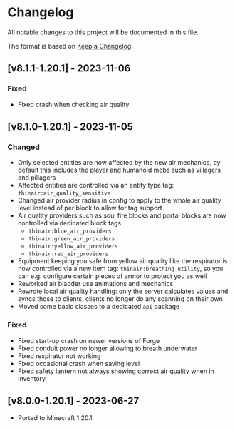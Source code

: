 # Changelog
All notable changes to this project will be documented in this file.

The format is based on [Keep a Changelog].

## [v8.1.1-1.20.1] - 2023-11-06
### Fixed
- Fixed crash when checking air quality

## [v8.1.0-1.20.1] - 2023-11-05
### Changed
- Only selected entities are now affected by the new air mechanics, by default this includes the player and humanoid mobs such as villagers and pillagers
- Affected entities are controlled via an entity type tag: `thinair:air_quality_sensitive`
- Changed air provider radius in config to apply to the whole air quality level instead of per block to allow for tag support
- Air quality providers such as soul fire blocks and portal blocks are now controlled via dedicated block tags:
  - `thinair:blue_air_providers`
  - `thinair:green_air_providers`
  - `thinair:yellow_air_providers`
  - `thinair:red_air_providers`
- Equipment keeping you safe from yellow air quality like the respirator is now controlled via a new item tag: `thinair:breathing_utility`, so you can e.g. configure certain pieces of armor to protect you as well
- Reworked air bladder use animations and mechanics
- Rewrote local air quality handling: only the server calculates values and syncs those to clients, clients no longer do any scanning on their own
- Moved some basic classes to a dedicated `api` package
### Fixed
- Fixed start-up crash on newer versions of Forge
- Fixed conduit power no longer allowing to breath underwater
- Fixed respirator not working
- Fixed occasional crash when saving level
- Fixed safety lantern not always showing correct air quality when in inventory

## [v8.0.0-1.20.1] - 2023-06-27
- Ported to Minecraft 1.20.1

[Keep a Changelog]: https://keepachangelog.com/en/1.0.0/
